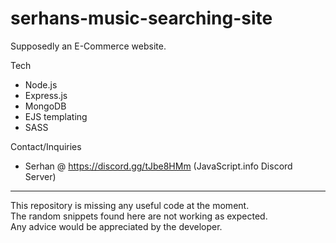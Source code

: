 # serhans-music-searching-site

Supposedly an E-Commerce website.

Tech
- Node.js
- Express.js
- MongoDB
- EJS templating
- SASS

Contact/Inquiries
- Serhan @ https://discord.gg/tJbe8HMm (JavaScript.info Discord Server)

---

This repository is missing any useful code at the moment.  
The random snippets found here are not working as expected.  
Any advice would be appreciated by the developer.  
